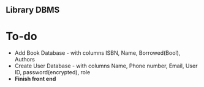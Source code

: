 ## Library DBMS
# **To-do**
+ Add Book Database - with columns ISBN, Name, Borrowed(Bool), Authors
+ Create User Database - with columns Name, Phone number, Email, User ID, password(encrypted), role
+ **Finish front end**
